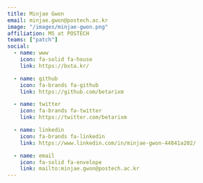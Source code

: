 ```yaml
---
title: Minjae Gwon
email: minjae.gwon@postech.ac.kr
image: "/images/minjae-gwon.png"
affiliation: MS at POSTECH
teams: ["patch"]
social:
  - name: www
    icon: fa-solid fa-house
    link: https://bxta.kr/

  - name: github
    icon: fa-brands fa-github
    link: https://github.com/betarixm

  - name: twitter
    icon: fa-brands fa-twitter
    link: https://twitter.com/betarixm

  - name: linkedin
    icon: fa-brands fa-linkedin
    link: https://www.linkedin.com/in/minjae-gwon-44841a202/

  - name: email
    icon: fa-solid fa-envelope
    link: mailto:minjae.gwon@postech.ac.kr
---
```

